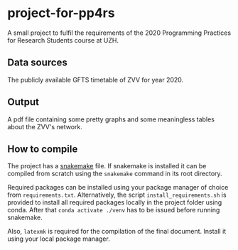 # project-for-pp4rs

A small project to fulfil the requirements of the 2020 Programming Practices for Research Students course at UZH.

## Data sources

The publicly available GFTS timetable of ZVV for year 2020.

## Output

A pdf file containing some pretty graphs and some meaningless tables about the ZVV's network.

## How to compile

The project has a [snakemake](https://snakemake.readthedocs.io/en/stable/) file. If snakemake is installed it can be compiled from scratch using the `snakemake` command in its root directory.

Required packages can be installed using your package manager of choice from `requirements.txt`. Alternatively, the script `install_requirements.sh` is provided to install all required packages locally in the project folder using conda. After that `conda activate ./venv` has to be issued before running snakemake.

 Also, `latexmk` is required for the compilation of the final document. Install it using your local package manager.
